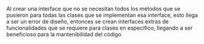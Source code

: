 Al crear una interface que no se necesitan todos los métodos que se pusieron para todas las clases que se implementan esa interface, esto llega a ser un error de diseño, entonces se crean interfaces extras de funcionalidades que se requiere para clases en especifico, llegando a ser beneficioso para la mantenibilidad del código